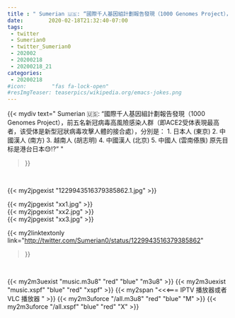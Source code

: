 ```yaml
---
title : " Sumerian 🇺🇸: “國際千人基因組計劃報告發現（1000 Genomes Project），前五名新冠病毒高風險感染人群（即ACE2受体表現最高者，该受体是新型冠狀病毒攻擊人體的接合處），分別是：&#10;1. 日本人 (東京)&#10;2. 中國漢人 (南方)&#10;3. 越南人 (胡志明)&#10;4. 中國漢人 (北京)&#10;5. 中國人 (雲南傣族)&#10;&#10;原先目标是港台日本😓⁉️”  "
date:        2020-02-18T21:32:40-07:00
tags:
 - twitter
 - Sumerian0
 - twitter_Sumerian0
 - 202002
 - 20200218
 - 20200218_21
categories:
 - 20200218
#icon:        "fas fa-lock-open"
#resImgTeaser: teaserpics/wikipedia.org/emacs-jokes.png
---
```


{{< mydiv text=" Sumerian 🇺🇸: “國際千人基因組計劃報告發現（1000 Genomes Project），前五名新冠病毒高風險感染人群（即ACE2受体表現最高者，该受体是新型冠狀病毒攻擊人體的接合處），分別是：&#10;1. 日本人 (東京)&#10;2. 中國漢人 (南方)&#10;3. 越南人 (胡志明)&#10;4. 中國漢人 (北京)&#10;5. 中國人 (雲南傣族)&#10;&#10;原先目标是港台日本😓⁉️”  "
>}}
<br>


 {{< my2jpgexist "1229943516379385862.1.jpg" >}}<br> 

{{< my2jpgexist "xx1.jpg" >}}<br>
{{< my2jpgexist "xx2.jpg" >}}<br>
{{< my2jpgexist "xx3.jpg" >}}<br>


{{< my2linktextonly link="http://twitter.com/Sumerian0/status/1229943516379385862"
>}}


<br>

{{< my2m3uexist "music.m3u8" "red"  "blue" "m3u8" >}} {{< my2m3uexist "music.xspf" "blue" "red"  "xspf" >}} {{< my2span "<<<=== IPTV 播放器或者 VLC 播放器 " >}} {{< my2m3uforce "/all.m3u8" "red"  "blue" "M" >}} {{< my2m3uforce "/all.xspf" "blue" "red"  "X" >}} 
